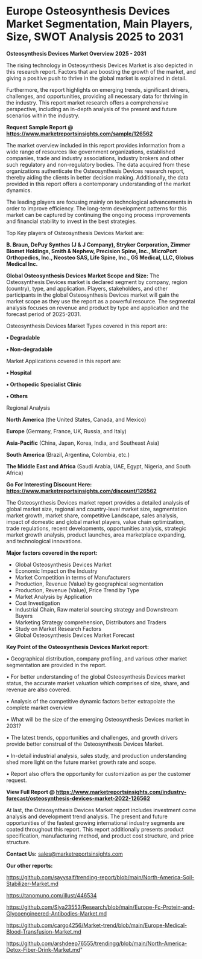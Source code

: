 # Europe Osteosynthesis Devices Market Segmentation, Main Players, Size, SWOT Analysis 2025 to 2031

<Strong> Osteosynthesis Devices Market Overview 2025 - 2031</strong>

The rising technology in Osteosynthesis Devices Market is also depicted in this research report. Factors that are boosting the growth of the market, and giving a positive push to thrive in the global market is explained in detail.

Furthermore, the report highlights on emerging trends, significant drivers, challenges, and opportunities, providing all necessary data for thriving in the industry. This report market research offers a comprehensive perspective, including an in-depth analysis of the present and future scenarios within the industry.

<strong>Request Sample Report @ <a href=https://www.marketreportsinsights.com/sample/126562>https://www.marketreportsinsights.com/sample/126562</a></strong>

The market overview included in this report provides information from a wide range of resources like government organizations, established companies, trade and industry associations, industry brokers and other such regulatory and non-regulatory bodies. The data acquired from these organizations authenticate the Osteosynthesis Devices research report, thereby aiding the clients in better decision making. Additionally, the data provided in this report offers a contemporary understanding of the market dynamics.

The leading players are focusing mainly on technological advancements in order to improve efficiency. The long-term development patterns for this market can be captured by continuing the ongoing process improvements and financial stability to invest in the best strategies.

Top Key players of Osteosynthesis Devices Market are:

<strong>B. Braun, DePuy Synthes (J & J Company), Stryker Corporation, Zimmer Biomet Holdings, Smith & Nephew, Precision Spine, Inc., MicroPort Orthopedics, Inc., Neosteo SAS, Life Spine, Inc., GS Medical, LLC, Globus Medical Inc.</strong>

<strong><b>Global Osteosynthesis Devices Market Scope and Size:</b></strong>
The Osteosynthesis Devices market is declared segment by company, region (country), type, and application. Players, stakeholders, and other participants in the global Osteosynthesis Devices market will gain the market scope as they use the report as a powerful resource. The segmental analysis focuses on revenue and product by type and application and the forecast period of 2025-2031.

Osteosynthesis Devices Market Types covered in this report are:

<strong>• Degradable

• Non-degradable</strong>

Market Applications covered in this report are:

<strong>• Hospital

• Orthopedic Specialist Clinic

• Others</strong> 

Regional Analysis

<strong>North America</strong> (the United States, Canada, and Mexico)

<strong>Europe</strong> (Germany, France, UK, Russia, and Italy)

<strong>Asia-Pacific</strong> (China, Japan, Korea, India, and Southeast Asia)

<strong>South America</strong> (Brazil, Argentina, Colombia, etc.)

<strong>The Middle East and Africa</strong> (Saudi Arabia, UAE, Egypt, Nigeria, and South Africa)

<strong>Go For Interesting Discount Here: <a href=https://www.marketreportsinsights.com/discount/126562>https://www.marketreportsinsights.com/discount/126562</a></strong>

The Osteosynthesis Devices market report provides a detailed analysis of global market size, regional and country-level market size, segmentation market growth, market share, competitive Landscape, sales analysis, impact of domestic and global market players, value chain optimization, trade regulations, recent developments, opportunities analysis, strategic market growth analysis, product launches, area marketplace expanding, and technological innovations.

<strong><b>Major factors covered in the report:</b></strong>
<ul>
  <li>Global Osteosynthesis Devices Market </li>
  <li>Economic Impact on the Industry</li>
  <li>Market Competition in terms of Manufacturers</li>
  <li>Production, Revenue (Value) by geographical segmentation</li>
  <li>Production, Revenue (Value), Price Trend by Type</li>
  <li>Market Analysis by Application</li>
  <li>Cost Investigation</li>
  <li>Industrial Chain, Raw material sourcing strategy and Downstream Buyers</li>
  <li>Marketing Strategy comprehension, Distributors and Traders</li>
  <li>Study on Market Research Factors</li>
  <li>Global Osteosynthesis Devices Market Forecast</li>
</ul>

<strong><b>Key Point of the Osteosynthesis Devices Market report:</b></strong>

• Geographical distribution, company profiling, and various other market segmentation are provided in the report.

• For better understanding of the global Osteosynthesis Devices market status, the accurate market valuation which comprises of size, share, and revenue are also covered.

• Analysis of the competitive dynamic factors better extrapolate the complete market overview

• What will be the size of the emerging Osteosynthesis Devices market in 2031?

• The latest trends, opportunities and challenges, and growth drivers provide better construal of the Osteosynthesis Devices Market.

• In-detail industrial analysis, sales study, and production understanding shed more light on the future market growth rate and scope.

• Report also offers the opportunity for customization as per the customer request.

<strong><b>View Full Report @ <a href=https://www.marketreportsinsights.com/industry-forecast/osteosynthesis-devices-market-2022-126562>https://www.marketreportsinsights.com/industry-forecast/osteosynthesis-devices-market-2022-126562</a></b></strong>


At last, the Osteosynthesis Devices Market report includes investment come analysis and development trend analysis. The present and future opportunities of the fastest growing international industry segments are coated throughout this report. This report additionally presents product specification, manufacturing method, and product cost structure, and price structure.

<strong>Contact Us:</strong>
sales@marketreportsinsights.com

<strong>Our other reports:</strong>

<a href=https://github.com/sayysaif/trending-report/blob/main/North-America-Soil-Stabilizer-Market.md>https://github.com/sayysaif/trending-report/blob/main/North-America-Soil-Stabilizer-Market.md</a>

<a href=https://tanomuno.com/illust/446534>https://tanomuno.com/illust/446534</a>

<a href=https://github.com/Siya23553/Research/blob/main/Europe-Fc-Protein-and-Glycoengineered-Antibodies-Market.md>https://github.com/Siya23553/Research/blob/main/Europe-Fc-Protein-and-Glycoengineered-Antibodies-Market.md</a>

<a href=https://github.com/cargo4256/Market-trend/blob/main/Europe-Medical-Blood-Transfusion-Market.md>https://github.com/cargo4256/Market-trend/blob/main/Europe-Medical-Blood-Transfusion-Market.md</a>

<a href=https://github.com/arshdeep76555/trendingg/blob/main/North-America-Detox-Fiber-Drink-Market.md>https://github.com/arshdeep76555/trendingg/blob/main/North-America-Detox-Fiber-Drink-Market.md</a>"

